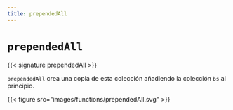 ```yaml
---
title: prependedAll
---
```


# `prependedAll`

{{< signature prependedAll >}}

`prependedAll` crea una copia de esta colección añadiendo la colección `bs` al principio.

{{< figure src="images/functions/prependedAll.svg" >}}
